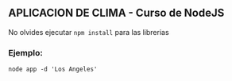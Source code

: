 ## APLICACION DE CLIMA - Curso de NodeJS

No olvides ejecutar ```npm install``` para las librerias

### Ejemplo: 
```
node app -d 'Los Angeles'
```